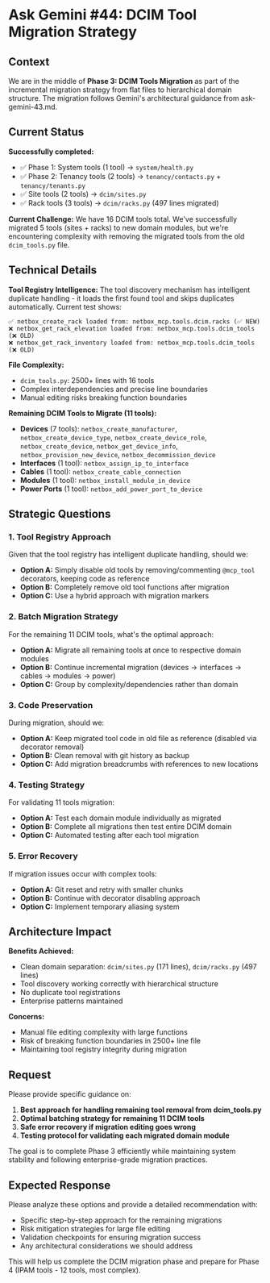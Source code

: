# Ask Gemini #44: DCIM Tool Migration Strategy

## Context

We are in the middle of **Phase 3: DCIM Tools Migration** as part of the incremental migration strategy from flat files to hierarchical domain structure. The migration follows Gemini's architectural guidance from ask-gemini-43.md.

## Current Status

**Successfully completed:**
- ✅ Phase 1: System tools (1 tool) → `system/health.py`
- ✅ Phase 2: Tenancy tools (2 tools) → `tenancy/contacts.py` + `tenancy/tenants.py`
- ✅ Site tools (2 tools) → `dcim/sites.py` 
- ✅ Rack tools (3 tools) → `dcim/racks.py` (497 lines migrated)

**Current Challenge:**
We have 16 DCIM tools total. We've successfully migrated 5 tools (sites + racks) to new domain modules, but we're encountering complexity with removing the migrated tools from the old `dcim_tools.py` file.

## Technical Details

**Tool Registry Intelligence:**
The tool discovery mechanism has intelligent duplicate handling - it loads the first found tool and skips duplicates automatically. Current test shows:
```
✅ netbox_create_rack loaded from: netbox_mcp.tools.dcim.racks (✅ NEW)
❌ netbox_get_rack_elevation loaded from: netbox_mcp.tools.dcim_tools (❌ OLD) 
❌ netbox_get_rack_inventory loaded from: netbox_mcp.tools.dcim_tools (❌ OLD)
```

**File Complexity:**
- `dcim_tools.py`: 2500+ lines with 16 tools
- Complex interdependencies and precise line boundaries
- Manual editing risks breaking function boundaries

**Remaining DCIM Tools to Migrate (11 tools):**
- **Devices** (7 tools): `netbox_create_manufacturer`, `netbox_create_device_type`, `netbox_create_device_role`, `netbox_create_device`, `netbox_get_device_info`, `netbox_provision_new_device`, `netbox_decommission_device`
- **Interfaces** (1 tool): `netbox_assign_ip_to_interface`  
- **Cables** (1 tool): `netbox_create_cable_connection`
- **Modules** (1 tool): `netbox_install_module_in_device`
- **Power Ports** (1 tool): `netbox_add_power_port_to_device`

## Strategic Questions

### 1. **Tool Registry Approach**
Given that the tool registry has intelligent duplicate handling, should we:
- **Option A:** Simply disable old tools by removing/commenting `@mcp_tool` decorators, keeping code as reference
- **Option B:** Completely remove old tool functions after migration  
- **Option C:** Use a hybrid approach with migration markers

### 2. **Batch Migration Strategy**  
For the remaining 11 DCIM tools, what's the optimal approach:
- **Option A:** Migrate all remaining tools at once to respective domain modules
- **Option B:** Continue incremental migration (devices → interfaces → cables → modules → power)
- **Option C:** Group by complexity/dependencies rather than domain

### 3. **Code Preservation**
During migration, should we:
- **Option A:** Keep migrated tool code in old file as reference (disabled via decorator removal)
- **Option B:** Clean removal with git history as backup
- **Option C:** Add migration breadcrumbs with references to new locations

### 4. **Testing Strategy**
For validating 11 tools migration:
- **Option A:** Test each domain module individually as migrated
- **Option B:** Complete all migrations then test entire DCIM domain
- **Option C:** Automated testing after each tool migration

### 5. **Error Recovery**
If migration issues occur with complex tools:
- **Option A:** Git reset and retry with smaller chunks
- **Option B:** Continue with decorator disabling approach
- **Option C:** Implement temporary aliasing system

## Architecture Impact

**Benefits Achieved:**
- Clean domain separation: `dcim/sites.py` (171 lines), `dcim/racks.py` (497 lines)
- Tool discovery working correctly with hierarchical structure
- No duplicate tool registrations
- Enterprise patterns maintained

**Concerns:**
- Manual file editing complexity with large functions
- Risk of breaking function boundaries in 2500+ line file
- Maintaining tool registry integrity during migration

## Request

Please provide specific guidance on:

1. **Best approach for handling remaining tool removal from dcim_tools.py**
2. **Optimal batching strategy for remaining 11 DCIM tools**  
3. **Safe error recovery if migration editing goes wrong**
4. **Testing protocol for validating each migrated domain module**

The goal is to complete Phase 3 efficiently while maintaining system stability and following enterprise-grade migration practices.

## Expected Response

Please analyze these options and provide a detailed recommendation with:
- Specific step-by-step approach for the remaining migrations
- Risk mitigation strategies for large file editing
- Validation checkpoints for ensuring migration success
- Any architectural considerations we should address

This will help us complete the DCIM migration phase and prepare for Phase 4 (IPAM tools - 12 tools, most complex).